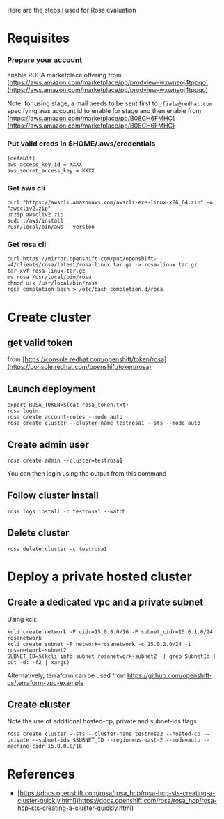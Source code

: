 Here are the steps I used for Rosa evaluation

# Requisites

### Prepare your account

enable ROSA marketplace offering from [https://aws.amazon.com/marketplace/pp/prodview-wxwneoj4tppqo](https://aws.amazon.com/marketplace/pp/prodview-wxwneoj4tppqo)

Note: for using stage, a mail needs to be sent first to `jfiala@redhat.com` specifying aws account id to enable for stage and then enable from [https://aws.amazon.com/marketplace/pp/B08GH6FMHC](https://aws.amazon.com/marketplace/pp/B08GH6FMHC)

### Put valid creds in $HOME/.aws/credentials

```
[default]
aws_access_key_id = XXXX
aws_secret_access_key = XXXX
```

###  Get aws cli

```
curl "https://awscli.amazonaws.com/awscli-exe-linux-x86_64.zip" -o "awscliv2.zip"
unzip awscliv2.zip
sudo ./aws/install
/usr/local/bin/aws --version
```

### Get rosa cli

```
curl https://mirror.openshift.com/pub/openshift-v4/clients/rosa/latest/rosa-linux.tar.gz  > rosa-linux.tar.gz
tar xvf rosa-linux.tar.gz
mv rosa /usr/local/bin/rosa
chmod u+x /usr/local/bin/rosa
rosa completion bash > /etc/bash_completion.d/rosa
```

# Create cluster

## get valid token

from [https://console.redhat.com/openshift/token/rosa](https://console.redhat.com/openshift/token/rosa)

## Launch deployment


```
export ROSA_TOKEN=$(cat rosa_token.txt)
rosa login
rosa create account-roles --mode auto
rosa create cluster --cluster-name testrosa1 --sts --mode auto
```

## Create admin user

```
rosa create admin --cluster=testrosa1
```

You can then login using the output from this command

## Follow cluster install

```
rosa logs install -c testrosa1 --watch
```

## Delete cluster

```
rosa delete cluster -c testrosa1
```

# Deploy a private hosted cluster

## Create a dedicated vpc and a private subnet

Using kcli:

```
kcli create network -P cidr=15.0.0.0/16 -P subnet_cidr=15.0.1.0/24 rosanetwork
kcli create subnet -P network=rosanetwork -c 15.0.2.0/24 -i rosanetwork-subnet2
SUBNET_ID=$(kcli info subnet rosanetwork-subnet2  | grep SubnetId | cut -d: -f2 | xargs)
```

Alternatively, terraform can be used from https://github.com/openshift-cs/terraform-vpc-example

## Create cluster

Note the use of additional hosted-cp, private and subnet-ids flags

```
rosa create cluster --sts --cluster-name testrosa2 --hosted-cp --private --subnet-ids $SUBNET_ID --region=us-east-2 --mode=auto --machine-cidr 15.0.0.0/16
```

# References

- [https://docs.openshift.com/rosa/rosa_hcp/rosa-hcp-sts-creating-a-cluster-quickly.html](https://docs.openshift.com/rosa/rosa_hcp/rosa-hcp-sts-creating-a-cluster-quickly.html)
